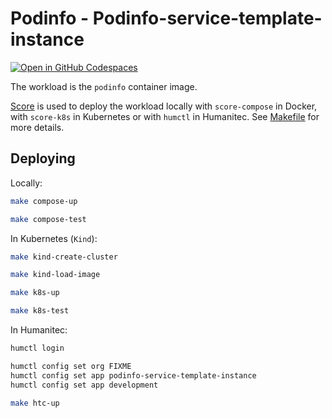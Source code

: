 # Podinfo - Podinfo-service-template-instance

[![Open in GitHub Codespaces](https://github.com/codespaces/badge.svg)](https://codespaces.new/htc-kubecon-na-2024/podinfo-service-template-instance)

The workload is the `podinfo` container image.

[Score](https://score.dev/) is used to deploy the workload locally with `score-compose` in Docker, with `score-k8s` in Kubernetes or with `humctl` in Humanitec. See [Makefile](Makefile) for more details.

## Deploying

Locally:
```bash
make compose-up

make compose-test
```

In Kubernetes (`Kind`):
```bash
make kind-create-cluster

make kind-load-image

make k8s-up

make k8s-test
```

In Humanitec:
```bash
humctl login

humctl config set org FIXME
humctl config set app podinfo-service-template-instance
humctl config set app development

make htc-up
```
